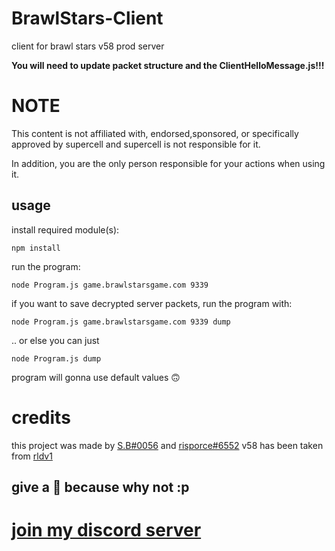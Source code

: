 # BrawlStars-Client
client for brawl stars v58 prod server

**You will need to update packet structure and the ClientHelloMessage.js!!!**

# NOTE
This content is not affiliated with, endorsed,sponsored, or specifically approved by supercell and supercell is not responsible for it.

In addition, you are the only person responsible for your actions when using it.

## usage 
install required module(s):
```
npm install 
```
run the program:
```
node Program.js game.brawlstarsgame.com 9339
```
if you want to save decrypted server packets, run the program with:
```
node Program.js game.brawlstarsgame.com 9339 dump
```
.. or else you can just
```
node Program.js dump
```
program will gonna use default values 🙃

# credits
this project was made by [S.B#0056](https://github.com/HaccerCat) and [risporce#6552](https://github.com/risporce)
v58 has been taken from [rldv1](https://t.me/c/2389336056/3/2033)

## give a 🌟 because why not :p

# [join my discord server](https://discord.gg/qMyFbEbSKM)
